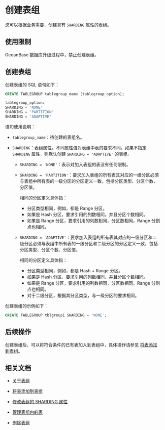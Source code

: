 # 创建表组

您可以根据业务需要，创建具有 `SHARDING` 属性的表组。

## 使用限制

OceanBase 数据库升级过程中，禁止创建表组。

## 创建表组

创建表组的 SQL 语句如下：

```sql
CREATE TABLEGROUP tablegroup_name [tablegroup_option];

tablegroup_option:
SHARDING = 'NONE'
SHARDING = 'PARTITION'
SHARDING = 'ADAPTIVE'
```

语句使用说明：

* `tablegroup_name`：待创建的表组名。

* `SHARDING`：表组属性。不同属性值对表组中表的要求不同。如果不指定 `SHARDING` 属性，则默认创建 `SHARDING = 'ADAPTIVE'` 的表组。

  * `SHARDING = 'NONE'`：表示对加入表组的表没有任何限制。

  * `SHARDING = 'PARTITION'`：要求加入表组的所有表其对应的一级分区必须与表组中所有表的一级分区的分区定义一致，包括分区类型、分区个数、分区值。

    相同的分区定义具体指：

    * 分区类型相同，例如，都是 Range 分区。
    * 如果是 Hash 分区，要求引用的列数相同，并且分区个数相同。
    * 如果是 Range 分区，要求引用的列数相同，分区数相同，Range 分割点也相同。

  * `SHARDING = 'ADAPTIVE'`：要求加入表组的所有表其对应的一级分区和二级分区必须与表组中所有表的一级分区和二级分区的分区定义一致，包括分区类型、分区个数、分区值。
  
    相同的分区定义具体指：

    * 分区类型相同，例如，都是 Hash + Range 分区。
    * 如果是 Hash 分区，要求引用的列数相同，并且分区个数相同。
    * 如果是 Range 分区，要求引用的列数相同，分区数相同，Range 分割点也相同。
    * 对于二级分区，根据其分区类型，与一级分区的要求相同。

创建表组的示例如下：

```sql
CREATE TABLEGROUP tblgroup1 SHARDING = 'NONE'; 
```

## 后续操作

创建表组后，可以将符合条件的已有表加入到表组中，具体操作请参见 [将表添加到表组](../400.manage-table-groups-of-mysql-mode/400.add-tables-to-a-table-group-of-mysql-mode.md)。

## 相关文档

* [关于表组](../400.manage-table-groups-of-mysql-mode/100.about-table-groups-of-mysql-mode.md)

* [将表添加到表组](../400.manage-table-groups-of-mysql-mode/400.add-tables-to-a-table-group-of-mysql-mode.md)

* [修改表组的 SHARDING 属性](../400.manage-table-groups-of-mysql-mode/500.modify-the-sharding-attribute-ot-a-table-group-of-mysql-mode.md)

* [管理表组内的表](../400.manage-table-groups-of-mysql-mode/600.manage-tables-within-a-table-group-of-mysql-mode.md)

* [删除表组](../400.manage-table-groups-of-mysql-mode/700.delete-a-table-group-of-mysql-mode.md)
